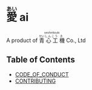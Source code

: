 # <ruby>愛<rp>(</rp><rt>あい</rt><rp>)</rp></ruby> ai

A product of <ruby>
  <ruby>
    青<rp>(</rp><rt>せい</rt><rp>)</rp> 
    心<rp>(</rp><rt>しん</rt><rp>)</rp>
    工<rp>(</rp><rt>こう</rt><rp>)</rp>
    機<rp>(</rp><rt>き</rt><rp>)</rp>
  </ruby>
  <rp>(</rp><rt>seishinkouki</rt><rp>)</rp>
</ruby> Co., Ltd

## Table of Contents

* [CODE_OF_CONDUCT](/mirai-audio/mir/wiki/CODE_OF_CONDUCT)
* [CONTRIBUTING](/mirai-audio/mir/blob/master/.github/CONTRIBUTING.md)
